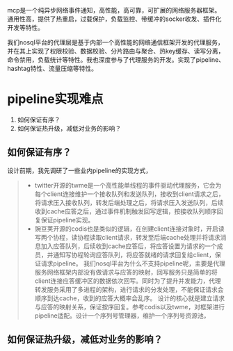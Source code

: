mcp是一个纯异步网络事件通知，高性能，高可靠，可扩展的网络服务器框架。通用性高，提供了热重启，过载保护，负载监控、带缓冲的socker收发、插件化开发等特性。

我们nosql平台的代理层是基于内部一个高性能的网络通信框架开发的代理服务，并在其上实现了权限校验、数据校验、分片路由与聚合、热key缓存、读写分离，命令禁用，负载统计等特性。我也深度参与了代理服务的开发。实现了pipeline、hashtag特性、流量压缩等特性。

# pipeline实现难点
1. 如何保证有序？
2. 如何保证热升级，减低对业务的影响？
## 如何保证有序？
设计前期，我先调研了一些业内pipeline的实现方式，
> * twitter开源的twme是一个高性能单线程的事件驱动代理服务，它会为每个client连接维护一个接收队列和发送队列，接收到client请求之后，将请求压入接收队列，转发后端处理之后，将请求压入发送队列，后续收到cache应答之后，通过事件机制触发回写逻辑，按接收队列顺序回复保证pipeline实现。
> * 豌豆荚开源的codis也是类似的逻辑，在创建client连接对象时，开启读写两个协程，读协程读取client请求，转发至后端cache处理并将请求消息加入应答队列，后续收到cache应答后，将应答设置为请求的一个成员，并通知写协程轮询应答队列，将应答就绪的请求回复给client，保证请求pipeline。
我们nosql平台为什么不支持pipeline呢，主要是代理服务网络框架内部没有做请求与应答的映射，回写服务只是简单的将client连接应答缓冲区的数据依次回写。同时为了提升并发能力，代理转发服务采用了多进程的架构，进行请求的分发处理，不能保证请求会顺序到达cache，收到的应答大概率会乱序。
设计的核心就是建立请求与应答的映射关系，保证按序回复。参考codis以及twme，对框架进行pipeline适配。设计一个序列号管理器，维护一个序列号资源池，
## 如何保证热升级，减低对业务的影响？